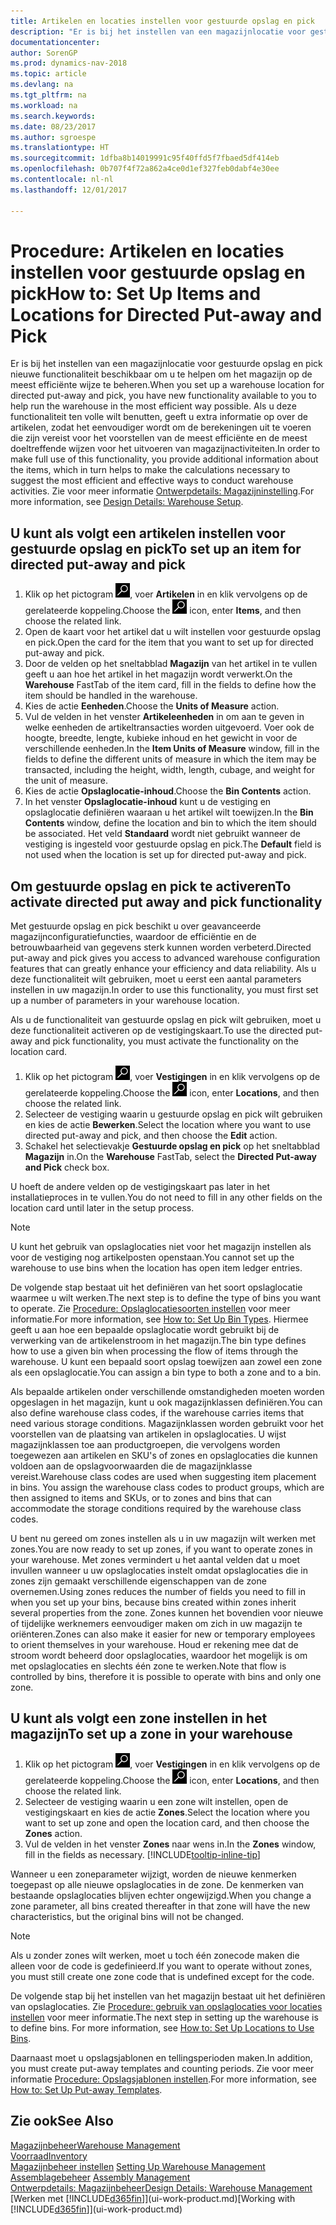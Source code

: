 ```yaml
---
title: Artikelen en locaties instellen voor gestuurde opslag en pick
description: "Er is bij het instellen van een magazijnlocatie voor gestuurde opslag en pick nieuwe functionaliteit beschikbaar om u te helpen om het magazijn op de meest efficiënte wijze te beheren."
documentationcenter: 
author: SorenGP
ms.prod: dynamics-nav-2018
ms.topic: article
ms.devlang: na
ms.tgt_pltfrm: na
ms.workload: na
ms.search.keywords: 
ms.date: 08/23/2017
ms.author: sgroespe
ms.translationtype: HT
ms.sourcegitcommit: 1dfba8b14019991c95f40ffd5f7fbaed5df414eb
ms.openlocfilehash: 0b707f4f72a862a4ce0d1ef327feb0dabf4e30ee
ms.contentlocale: nl-nl
ms.lasthandoff: 12/01/2017

---
```

# <a name="how-to-set-up-items-and-locations-for-directed-put-away-and-pick"></a><span data-ttu-id="298cc-103">Procedure: Artikelen en locaties instellen voor gestuurde opslag en pick</span><span class="sxs-lookup"><span data-stu-id="298cc-103">How to: Set Up Items and Locations for Directed Put-away and Pick</span></span>
<span data-ttu-id="298cc-104">Er is bij het instellen van een magazijnlocatie voor gestuurde opslag en pick nieuwe functionaliteit beschikbaar om u te helpen om het magazijn op de meest efficiënte wijze te beheren.</span><span class="sxs-lookup"><span data-stu-id="298cc-104">When you set up a warehouse location for directed put-away and pick, you have new functionality available to you to help run the warehouse in the most efficient way possible.</span></span> <span data-ttu-id="298cc-105">Als u deze functionaliteit ten volle wilt benutten, geeft u extra informatie op over de artikelen, zodat het eenvoudiger wordt om de berekeningen uit te voeren die zijn vereist voor het voorstellen van de meest efficiënte en de meest doeltreffende wijzen voor het uitvoeren van magazijnactiviteiten.</span><span class="sxs-lookup"><span data-stu-id="298cc-105">In order to make full use of this functionality, you provide additional information about the items, which in turn helps to make the calculations necessary to suggest the most efficient and effective ways to conduct warehouse activities.</span></span> <span data-ttu-id="298cc-106">Zie voor meer informatie [Ontwerpdetails: Magazijninstelling](design-details-warehouse-setup.md).</span><span class="sxs-lookup"><span data-stu-id="298cc-106">For more information, see [Design Details: Warehouse Setup](design-details-warehouse-setup.md).</span></span>

## <a name="to-set-up-an-item-for-directed-put-away-and-pick"></a><span data-ttu-id="298cc-107">U kunt als volgt een artikelen instellen voor gestuurde opslag en pick</span><span class="sxs-lookup"><span data-stu-id="298cc-107">To set up an item for directed put-away and pick</span></span>  
1.  <span data-ttu-id="298cc-108">Klik op het pictogram ![Zoeken naar pagina of rapport](media/ui-search/search_small.png "pictogram Zoeken naar pagina of rapport"), voer **Artikelen** in en klik vervolgens op de gerelateerde koppeling.</span><span class="sxs-lookup"><span data-stu-id="298cc-108">Choose the ![Search for Page or Report](media/ui-search/search_small.png "Search for Page or Report icon") icon, enter **Items**, and then choose the related link.</span></span>  
2.  <span data-ttu-id="298cc-109">Open de kaart voor het artikel dat u wilt instellen voor gestuurde opslag en pick.</span><span class="sxs-lookup"><span data-stu-id="298cc-109">Open the card for the item that you want to set up for directed put-away and pick.</span></span>
3. <span data-ttu-id="298cc-110">Door de velden op het sneltabblad **Magazijn** van het artikel in te vullen geeft u aan hoe het artikel in het magazijn wordt verwerkt.</span><span class="sxs-lookup"><span data-stu-id="298cc-110">On the **Warehouse** FastTab of the item card, fill in the fields to define how the item should be handled in the warehouse.</span></span>  
4.  <span data-ttu-id="298cc-111">Kies de actie **Eenheden**.</span><span class="sxs-lookup"><span data-stu-id="298cc-111">Choose the **Units of Measure** action.</span></span>
5. <span data-ttu-id="298cc-112">Vul de velden in het venster **Artikeleenheden** in om aan te geven in welke eenheden de artikeltransacties worden uitgevoerd. Voer ook de hoogte, breedte, lengte, kubieke inhoud en het gewicht in voor de verschillende eenheden.</span><span class="sxs-lookup"><span data-stu-id="298cc-112">In the **Item Units of Measure** window, fill in the fields to define the different units of measure in which the item may be transacted, including the height, width, length, cubage, and weight for the unit of measure.</span></span>
6. <span data-ttu-id="298cc-113">Kies de actie **Opslaglocatie-inhoud**.</span><span class="sxs-lookup"><span data-stu-id="298cc-113">Choose the **Bin Contents** action.</span></span>
7. <span data-ttu-id="298cc-114">In het venster **Opslaglocatie-inhoud** kunt u de vestiging en opslaglocatie definiëren waaraan u het artikel wilt toewijzen.</span><span class="sxs-lookup"><span data-stu-id="298cc-114">In the **Bin Contents** window, define the location and bin to which the item should be associated.</span></span> <span data-ttu-id="298cc-115">Het veld **Standaard** wordt niet gebruikt wanneer de vestiging is ingesteld voor gestuurde opslag en pick.</span><span class="sxs-lookup"><span data-stu-id="298cc-115">The **Default** field is not used when the location is set up for directed put-away and pick.</span></span>  

## <a name="to-activate-directed-put-away-and-pick-functionality"></a><span data-ttu-id="298cc-116">Om gestuurde opslag en pick te activeren</span><span class="sxs-lookup"><span data-stu-id="298cc-116">To activate directed put away and pick functionality</span></span>  
<span data-ttu-id="298cc-117">Met gestuurde opslag en pick beschikt u over geavanceerde magazijnconfiguratiefuncties, waardoor de efficiëntie en de betrouwbaarheid van gegevens sterk kunnen worden verbeterd.</span><span class="sxs-lookup"><span data-stu-id="298cc-117">Directed put-away and pick gives you access to advanced warehouse configuration features that can greatly enhance your efficiency and data reliability.</span></span> <span data-ttu-id="298cc-118">Als u deze functionaliteit wilt gebruiken, moet u eerst een aantal parameters instellen in uw magazijn.</span><span class="sxs-lookup"><span data-stu-id="298cc-118">In order to use this functionality, you must first set up a number of parameters in your warehouse location.</span></span>  

<span data-ttu-id="298cc-119">Als u de functionaliteit van gestuurde opslag en pick wilt gebruiken, moet u deze functionaliteit activeren op de vestigingskaart.</span><span class="sxs-lookup"><span data-stu-id="298cc-119">To use the directed put-away and pick functionality, you must activate the functionality on the location card.</span></span>    
1.  <span data-ttu-id="298cc-120">Klik op het pictogram ![Zoeken naar pagina of rapport](media/ui-search/search_small.png "pictogram Zoeken naar pagina of rapport"), voer **Vestigingen** in en klik vervolgens op de gerelateerde koppeling.</span><span class="sxs-lookup"><span data-stu-id="298cc-120">Choose the ![Search for Page or Report](media/ui-search/search_small.png "Search for Page or Report icon") icon, enter **Locations**, and then choose the related link.</span></span>  
2.  <span data-ttu-id="298cc-121">Selecteer de vestiging waarin u gestuurde opslag en pick wilt gebruiken en kies de actie **Bewerken**.</span><span class="sxs-lookup"><span data-stu-id="298cc-121">Select the location where you want to use directed put-away and pick, and then choose the **Edit** action.</span></span>  
3.  <span data-ttu-id="298cc-122">Schakel het selectievakje **Gestuurde opslag en pick** op het sneltabblad **Magazijn** in.</span><span class="sxs-lookup"><span data-stu-id="298cc-122">On the **Warehouse** FastTab, select the **Directed Put-away and Pick** check box.</span></span>  

<span data-ttu-id="298cc-123">U hoeft de andere velden op de vestigingskaart pas later in het installatieproces in te vullen.</span><span class="sxs-lookup"><span data-stu-id="298cc-123">You do not need to fill in any other fields on the location card until later in the setup process.</span></span>  

> [!NOTE]  
>  <span data-ttu-id="298cc-124">U kunt het gebruik van opslaglocaties niet voor het magazijn instellen als voor de vestiging nog artikelposten openstaan.</span><span class="sxs-lookup"><span data-stu-id="298cc-124">You cannot set up the warehouse to use bins when the location has open item ledger entries.</span></span>  

<span data-ttu-id="298cc-125">De volgende stap bestaat uit het definiëren van het soort opslaglocatie waarmee u wilt werken.</span><span class="sxs-lookup"><span data-stu-id="298cc-125">The next step is to define the type of bins you want to operate.</span></span> <span data-ttu-id="298cc-126">Zie [Procedure: Opslaglocatiesoorten instellen](warehouse-how-to-set-up-bin-types.md) voor meer informatie.</span><span class="sxs-lookup"><span data-stu-id="298cc-126">For more information, see [How to: Set Up Bin Types](warehouse-how-to-set-up-bin-types.md).</span></span> <span data-ttu-id="298cc-127">Hiermee geeft u aan hoe een bepaalde opslaglocatie wordt gebruikt bij de verwerking van de artikelenstroom in het magazijn.</span><span class="sxs-lookup"><span data-stu-id="298cc-127">The bin type defines how to use a given bin when processing the flow of items through the warehouse.</span></span> <span data-ttu-id="298cc-128">U kunt een bepaald soort opslag toewijzen aan zowel een zone als een opslaglocatie.</span><span class="sxs-lookup"><span data-stu-id="298cc-128">You can assign a bin type to both a zone and to a bin.</span></span>  

<span data-ttu-id="298cc-129">Als bepaalde artikelen onder verschillende omstandigheden moeten worden opgeslagen in het magazijn, kunt u ook magazijnklassen definiëren.</span><span class="sxs-lookup"><span data-stu-id="298cc-129">You can also define warehouse class codes, if the warehouse carries items that need various storage conditions.</span></span> <span data-ttu-id="298cc-130">Magazijnklassen worden gebruikt voor het voorstellen van de plaatsing van artikelen in opslaglocaties. U wijst magazijnklassen toe aan productgroepen, die vervolgens worden toegewezen aan artikelen en SKU's of zones en opslaglocaties die kunnen voldoen aan de opslagvoorwaarden die de magazijnklasse vereist.</span><span class="sxs-lookup"><span data-stu-id="298cc-130">Warehouse class codes are used when suggesting item placement in bins. You assign the warehouse class codes to product groups, which are then assigned to items and SKUs, or to zones and bins that can accommodate the storage conditions required by the warehouse class codes.</span></span>  

<span data-ttu-id="298cc-131">U bent nu gereed om zones instellen als u in uw magazijn wilt werken met zones.</span><span class="sxs-lookup"><span data-stu-id="298cc-131">You are now ready to set up zones, if you want to operate zones in your warehouse.</span></span> <span data-ttu-id="298cc-132">Met zones vermindert u het aantal velden dat u moet invullen wanneer u uw opslaglocaties instelt omdat opslaglocaties die in zones zijn gemaakt verschillende eigenschappen van de zone overnemen.</span><span class="sxs-lookup"><span data-stu-id="298cc-132">Using zones reduces the number of fields you need to fill in when you set up your bins, because bins created within zones inherit several properties from the zone.</span></span> <span data-ttu-id="298cc-133">Zones kunnen het bovendien voor nieuwe of tijdelijke werknemers eenvoudiger maken om zich in uw magazijn te oriënteren.</span><span class="sxs-lookup"><span data-stu-id="298cc-133">Zones can also make it easier for new or temporary employees to orient themselves in your warehouse.</span></span> <span data-ttu-id="298cc-134">Houd er rekening mee dat de stroom wordt beheerd door opslaglocaties, waardoor het mogelijk is om met opslaglocaties en slechts één zone te werken.</span><span class="sxs-lookup"><span data-stu-id="298cc-134">Note that flow is controlled by bins, therefore it is possible to operate with bins and only one zone.</span></span>  

## <a name="to-set-up-a-zone-in-your-warehouse"></a><span data-ttu-id="298cc-135">U kunt als volgt een zone instellen in het magazijn</span><span class="sxs-lookup"><span data-stu-id="298cc-135">To set up a zone in your warehouse</span></span>  
1.  <span data-ttu-id="298cc-136">Klik op het pictogram ![Zoeken naar pagina of rapport](media/ui-search/search_small.png "pictogram Zoeken naar pagina of rapport"), voer **Vestigingen** in en klik vervolgens op de gerelateerde koppeling.</span><span class="sxs-lookup"><span data-stu-id="298cc-136">Choose the ![Search for Page or Report](media/ui-search/search_small.png "Search for Page or Report icon") icon, enter **Locations**, and then choose the related link.</span></span>  
2.  <span data-ttu-id="298cc-137">Selecteer de vestiging waarin u een zone wilt instellen, open de vestigingskaart en kies de actie **Zones**.</span><span class="sxs-lookup"><span data-stu-id="298cc-137">Select the location where you want to set up zone and open the location card, and then choose the **Zones** action.</span></span>  
3.  <span data-ttu-id="298cc-138">Vul de velden in het venster **Zones** naar wens in.</span><span class="sxs-lookup"><span data-stu-id="298cc-138">In the **Zones** window, fill in the fields as necessary.</span></span> [!INCLUDE[tooltip-inline-tip](includes/tooltip-inline-tip_md.md)]  

<span data-ttu-id="298cc-139">Wanneer u een zoneparameter wijzigt, worden de nieuwe kenmerken toegepast op alle nieuwe opslaglocaties in de zone. De kenmerken van bestaande opslaglocaties blijven echter ongewijzigd.</span><span class="sxs-lookup"><span data-stu-id="298cc-139">When you change a zone parameter, all bins created thereafter in that zone will have the new characteristics, but the original bins will not be changed.</span></span>  

> [!NOTE]  
>  <span data-ttu-id="298cc-140">Als u zonder zones wilt werken, moet u toch één zonecode maken die alleen voor de code is gedefinieerd.</span><span class="sxs-lookup"><span data-stu-id="298cc-140">If you want to operate without zones, you must still create one zone code that is undefined except for the code.</span></span>  

<span data-ttu-id="298cc-141">De volgende stap bij het instellen van het magazijn bestaat uit het definiëren van opslaglocaties. Zie [Procedure: gebruik van opslaglocaties voor locaties instellen](warehouse-how-to-set-up-locations-to-use-bins.md) voor meer informatie.</span><span class="sxs-lookup"><span data-stu-id="298cc-141">The next step in setting up the warehouse is to define bins. For more information, see [How to: Set Up Locations to Use Bins](warehouse-how-to-set-up-locations-to-use-bins.md).</span></span>  

<span data-ttu-id="298cc-142">Daarnaast moet u opslagsjablonen en tellingsperioden maken.</span><span class="sxs-lookup"><span data-stu-id="298cc-142">In addition, you must create put-away templates and counting periods.</span></span> <span data-ttu-id="298cc-143">Zie voor meer informatie [Procedure: Opslagsjablonen instellen](warehouse-how-to-set-up-put-away-templates.md).</span><span class="sxs-lookup"><span data-stu-id="298cc-143">For more information, see [How to: Set Up Put-away Templates](warehouse-how-to-set-up-put-away-templates.md).</span></span>  

## <a name="see-also"></a><span data-ttu-id="298cc-144">Zie ook</span><span class="sxs-lookup"><span data-stu-id="298cc-144">See Also</span></span>  
[<span data-ttu-id="298cc-145">Magazijnbeheer</span><span class="sxs-lookup"><span data-stu-id="298cc-145">Warehouse Management</span></span>](warehouse-manage-warehouse.md)  
[<span data-ttu-id="298cc-146">Voorraad</span><span class="sxs-lookup"><span data-stu-id="298cc-146">Inventory</span></span>](inventory-manage-inventory.md)  
<span data-ttu-id="298cc-147">[Magazijnbeheer instellen](warehouse-setup-warehouse.md)   </span><span class="sxs-lookup"><span data-stu-id="298cc-147">[Setting Up Warehouse Management](warehouse-setup-warehouse.md)   </span></span>  
<span data-ttu-id="298cc-148">[Assemblagebeheer](assembly-assemble-items.md)  </span><span class="sxs-lookup"><span data-stu-id="298cc-148">[Assembly Management](assembly-assemble-items.md)  </span></span>  
[<span data-ttu-id="298cc-149">Ontwerpdetails: Magazijnbeheer</span><span class="sxs-lookup"><span data-stu-id="298cc-149">Design Details: Warehouse Management</span></span>](design-details-warehouse-management.md)  
<span data-ttu-id="298cc-150">[Werken met [!INCLUDE[d365fin](includes/d365fin_md.md)]](ui-work-product.md)</span><span class="sxs-lookup"><span data-stu-id="298cc-150">[Working with [!INCLUDE[d365fin](includes/d365fin_md.md)]](ui-work-product.md)</span></span>  

